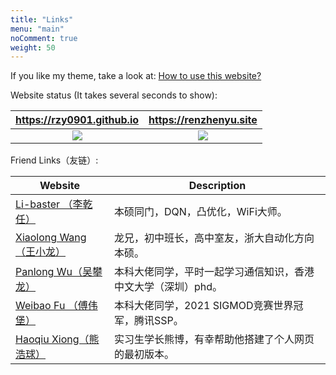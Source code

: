 ```yaml
---
title: "Links"
menu: "main"
noComment: true
weight: 50
---
```


If you like my theme, take a look at: [How to use this website?](/post/usage/)

Website status (It takes several seconds to show):
<!-- cluster Map 搞笑的，加载太慢了 -->
<!-- <script type='text/javascript' id='clustrmaps' src='//cdn.clustrmaps.com/map_v2.js?cl=ffffff&w=a&t=tt&d=KNhUkfBz0L7ehCNZBExvsbzI3i4WYHNo7km8lQI9Cuc'></script> -->

<center>
<table>
<thead>
  <tr>
    <th><a href='https://rzy0901.github.io'>https://rzy0901.github.io</a></th>
    <th><a href='https://renzhenyu.site'>https://renzhenyu.site</a></th>
  </tr>
</thead>
<tbody>
  <tr>
    <td><center><a href='https://clustrmaps.com/site/1bp0e'  title='Visit tracker'><img src='//clustrmaps.com/map_v2.png?cl=ffffff&w=300&t=tt&d=KNhUkfBz0L7ehCNZBExvsbzI3i4WYHNo7km8lQI9Cuc&co=2d78ad&ct=ffffff' class='disable-fancybox'/></a></center></td>
    <td><center><a href='https://clustrmaps.com/site/1by14'  title='Visit tracker'><img src='//clustrmaps.com/map_v2.png?cl=ffffff&w=300&t=tt&d=KXkixfxWFTff9OPJwmnObEKPc0ffrs2k2uY3tM1UViE&co=2d78ad&ct=ffffff' class='disable-fancybox'/></a></center></td>
  </tr>
</tbody>
</table>
</center>

Friend Links（友链）:

| Website                                                 | Description                                                  |
| ------------------------------------------------------- | ------------------------------------------------------------ |
| [Li-baster （李乾任）](https://qianrenli.github.io) | 本硕同门，DQN，凸优化，WiFi大师。 |
| [Xiaolong Wang（王小龙）](https://guanfang12.github.io) | 龙兄，初中班长，高中室友，浙大自动化方向本硕。 |
| [Panlong Wu（吴攀龙）](https://air-tea.github.io)       | 本科大佬同学，平时一起学习通信知识，香港中文大学（深圳）phd。 |
| [Weibao Fu （傅伟堡）](https://fu188.github.io)         | 本科大佬同学，2021 SIGMOD竞赛世界冠军，腾讯SSP。             |
| [Haoqiu Xiong（熊浩球）](https://haoqiuxiong.github.io) | 实习生学长熊博，有幸帮助他搭建了个人网页的最初版本。         |

